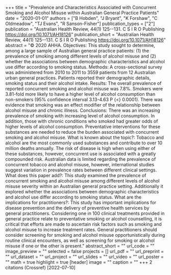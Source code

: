 +++
title = "Prevalence and Characteristics Associated with Concurrent Smoking and Alcohol Misuse within Australian General Practice Patients"
date = "2020-01-01"
authors = ["B Hobden", "J Bryant", "K Forshaw", "C Oldmeadow", "TJ Evans", "R Sanson-Fisher"]
publication_types = ["2"]
publication = "Australian Health Review, 44(1) 125--131. C S I R O Publishing https://doi.org/10.1071/AH18126"
publication_short = "Australian Health Review, 44(1) 125--131. C S I R O Publishing https://doi.org/10.1071/AH18126"
abstract = "© 2020 AHHA. Objectives: This study sought to determine, among a large sample of Australian general practice patients: (1) the prevalence of smoking among different levels of alcohol misuse and (2) whether the associations between demographic characteristics and alcohol use differ according to smoking status. Methods: A cross-sectional survey was administered from 2010 to 2011 to 3559 patients from 12 Australian urban general practices. Patients reported their demographic details, smoking status and their alcohol intake. Results: The overall prevalence of reported concurrent smoking and alcohol misuse was 7.8%. Smokers were 3.81-fold more likely to have a higher level of alcohol consumption than non-smokers (95% confidence interval 3.13-4.63 P {$<$} 0.0001). There was evidence that smoking was an effect modifier of the relationship between alcohol misuse and chronic illness. Conclusions: There was an increasing prevalence of smoking with increasing level of alcohol consumption. In addition, those with chronic conditions who smoked had greater odds of higher levels of alcohol consumption. Preventative interventions for these substances are needed to reduce the burden associated with concurrent smoking and alcohol misuse. What is known about the topic?: Tobacco and alcohol are the most commonly used substances and contribute to over 10 million deaths annually. The risk of disease is high when using either of these substances, however, concurrent use is associated with a greatly compounded risk. Australian data is limited regarding the prevalence of concurrent tobacco and alcohol misuse, however, international studies suggest variation in prevalence rates between different clinical settings. What does this paper add?: This study examined the prevalence of concurrent smoking and alcohol misuse among different levels of alcohol misuse severity within an Australian general practice setting. Additionally it explored whether the associations between demographic characteristics and alcohol use differ according to smoking status. What are the implications for practitioners?: This study has important implications for disease prevention and the delivery of preventive health services by general practitioners. Considering one in 100 clinical treatments provided in general practice relate to preventative smoking or alcohol counselling, it is critical that efforts are made to ascertain risk factors such as smoking and alcohol misuse to increase treatment rates. General practitioners should consider screening for smoking and alcohol misuse opportunistically during routine clinical encounters, as well as screening for smoking or alcohol misuse if one or the other is present."
abstract_short = ""
url_code = ""
image_preview = ""
selected = false
projects = []
url_pdf = ""
url_preprint = ""
url_dataset = ""
url_project = ""
url_slides = ""
url_video = ""
url_poster = ""
math = true
highlight = true
[header]
image = ""
caption = ""
+++
2 citations (Crossref) [2022-07-10]
